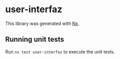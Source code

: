 # user-interfaz

This library was generated with [Nx](https://nx.dev).

## Running unit tests

Run `nx test user-interfaz` to execute the unit tests.
